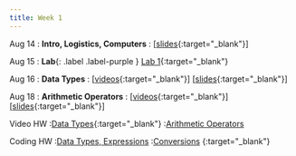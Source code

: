 ```yaml
---
title: Week 1
---
```


Aug 14
: **Intro, Logistics, Computers**
  : [[slides](https://docs.google.com/presentation/d/1B92S4eL-lRrdG6HRFncXXyoyu2ikelQtBmGx9FQeTC4){:target="_blank"}\]

Aug 15
: **Lab**{: .label .label-purple } [Lab 1](https://edstem.org/us/courses/41289/lessons/72790){:target="_blank"}
  
Aug 16
: **Data Types**
  : \[[videos](https://www.youtube.com/playlist?list=PLWGqLlpet_GTEbKv3AdvZa4nnye1AhyP8){:target="_blank"}\] \[[slides](https://docs.google.com/presentation/d/1Bde29w9qqigwKFkZx1uu82D2Ur9ash8QWgjg30W5bwg){:target="_blank"}\]

Aug 18
: **Arithmetic Operators**
  : \[[videos](https://www.youtube.com/playlist?list=PLWGqLlpet_GRTGMSjzFLnVYmmHNY-Xa45){:target="_blank"}\] \[[slides](https://docs.google.com/presentation/d/1UG3Q6XLwuHX8Ug9lmKPEkkDSvtCGPduJDXoiD3mkbqs){:target="_blank"}\]

Video HW
:[Data Types](https://edstem.org/us/courses/41289/lessons/69044/){:target="_blank"}
:[Arithmetic Operators](https://edstem.org/us/courses/41289/lessons/72764/slides/389375)

Coding HW
:[Data Types, Expressions](https://edstem.org/us/courses/41289/lessons/69257/slides/370641) 
:[Conversions](https://edstem.org/us/courses/41289/lessons/72914/slides/390702) {:target="_blank"}
